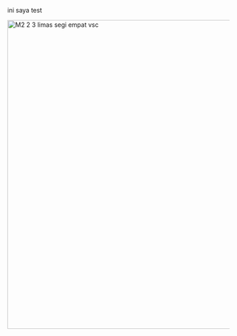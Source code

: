 ini saya test

<img width="700" alt="M2 2 3  limas segi empat vsc" src="https://user-images.githubusercontent.com/105592890/195972033-bddc5cc3-98ea-4a53-919a-79261fe5cda6.png">
